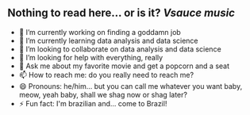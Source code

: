 ## Nothing to read here... or is it? *Vsauce music*

<!--
**TheOneHP/TheOneHP** is a ✨ _special_ ✨ repository because its `README.md` (this file) appears on your GitHub profile.

Here are some ideas to get you started:
-->
- 🔭 I’m currently working on finding a goddamn job
- 🌱 I’m currently learning data analysis and data science
- 👯 I’m looking to collaborate on data analysis and data science
- 🤔 I’m looking for help with everything, really
- 💬 Ask me about my favorite movie and get a popcorn and a seat
- 📫 How to reach me: do you really need to reach me?
- 😄 Pronouns: he/him... but you can call me whatever you want baby, meow, yeah baby, shall we shag now or shag later?
- ⚡ Fun fact: I'm brazilian and... come to Brazil!


